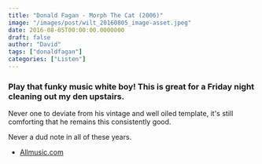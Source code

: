 ```yaml
---
title: "Donald Fagan - Morph The Cat (2006)"
image: "/images/post/wilt_20160805_image-asset.jpeg"
date: 2016-08-05T00:00:00.0000000
draft: false
author: "David"
tags: ["donaldfagan"]
categories: ["Listen"]
---
```

### Play that funky music white boy! This is great for a Friday night cleaning out my den upstairs. 

 Never one to deviate from his vintage and well oiled template, it's still comforting that he remains this consistently good.

 Never a dud note in all of these years.

-  [Allmusic.com](http://www.allmusic.com/album/morph-the-cat-mw0000342064)
